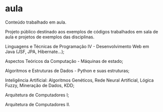 aula
====

Conteúdo trabalhado em aula.

Projeto público destinado aos exemplos de códigos trabalhados em sala de aula e projetos de exemplos das disciplinas.

Linguagens e Técnicas de Programação IV - Desenvolvimento Web em Java (JSF, JPA, Hibernate...);

Aspectos Teóricos da Computação - Máquinas de estado;

Algoritmos e Estruturas de Dados - Python e suas estruturas;

Inteligência Artificial: Algoritmos Genéticos, Rede Neural Artificial, Lógica Fuzzy, Mineração de Dados, KDD;

Arquitetura de Computadores I;

Arquitetura de Computadores II.

